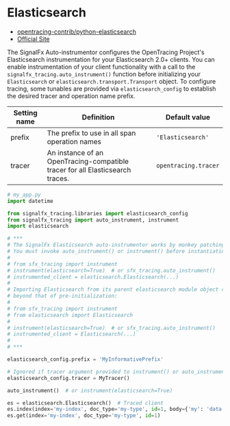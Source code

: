 # Elasticsearch

- [opentracing-contrib/python-elasticsearch](https://github.com/opentracing-contrib/python-elasticsearch)
- [Official Site](https://www.elastic.co/products/elasticsearch)

The SignalFx Auto-instrumentor configures the OpenTracing Project's Elasticsearch instrumentation for your Elasticsearch
2.0+ clients.  You can enable instrumentation of your client functionality with a call to the
`signalfx_tracing.auto_instrument()` function before initializing your `Elasticsearch` or
`elasticsearch.transport.Transport` object. To configure tracing, some tunables are provided via `elasticsearch_config`
to establish the desired tracer and operation name prefix.

| Setting name | Definition | Default value |
| -------------|------------|---------------|
| prefix | The prefix to use in all span operation names  | `'Elasticsearch'` |
| tracer | An instance of an OpenTracing-compatible tracer for all Elasticsearch traces. | `opentracing.tracer` |

```python
# my_app.py
import datetime

from signalfx_tracing.libraries import elasticsearch_config
from signalfx_tracing import auto_instrument, instrument
import elasticsearch

# ***
# The SignalFx Elasticsearch auto-instrumentor works by monkey patching elasticsearch.transport.Transport creation.
# You must invoke auto_instrument() or instrument() before instantiating your Elasticsearch client.
#
# from sfx_tracing import instrument
# instrument(elasticsearch=True)  # or sfx_tracing.auto_instrument()
# instrumented_client = elasticsearch.Elasticsearch(...)
#
# Importing Elasticsearch from its parent elasticsearch module object requires no advanced instrumentation
# beyond that of pre-initialization:
#
# from sfx_tracing import instrument
# from elasticsearch import Elasticsearch
#
# instrument(elasticsearch=True)  # or sfx_tracing.auto_instrument()
# instrumented_client = Elasticsearch(...)
#
# ***

elasticsearch_config.prefix = 'MyInformativePrefix'

# Ignored if tracer argument provided to instrument() or auto_instrument()
elasticsearch_config.tracer = MyTracer()

auto_instrument()  # or instrument(elasticsearch=True)

es = elasticsearch.Elasticsearch()  # Traced client
es.index(index='my-index', doc_type='my-type', id=1, body={'my': 'data', 'timestamp': datetime.now()})  # Traced methods
es.get(index='my-index', doc_type='my-type', id=1)
```
